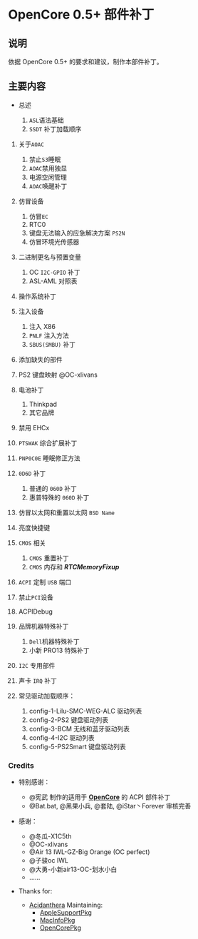 # OpenCore 0.5+ 部件补丁

## 说明

依据 OpenCore 0.5+ 的要求和建议，制作本部件补丁。

## 主要内容

- 总述

  1. `ASL`语法基础
  1. `SSDT` 补丁加载顺序

1. 关于`AOAC`

   1. 禁止`S3`睡眠
   1. `AOAC`禁用独显
   1. 电源空闲管理
   1. `AOAC`唤醒补丁

1. 仿冒设备

   1. 仿冒`EC`
   1. RTC0
   1. 键盘无法输入的应急解决方案 `PS2N`
   1. 仿冒环境光传感器
  
1. 二进制更名与预置变量

   1. OC `I2C-GPIO` 补丁
   1. ASL-AML 对照表

1. 操作系统补丁

1. 注入设备

   1. 注入 X86
   1. `PNLF` 注入方法
   1. `SBUS(SMBU)` 补丁

1. 添加缺失的部件

1. PS2 键盘映射 @OC-xlivans

1. 电池补丁

   1. Thinkpad
   1. 其它品牌

1. 禁用 EHCx

1. `PTSWAK` 综合扩展补丁

1. `PNP0C0E` 睡眠修正方法

1. `0D6D` 补丁

   1. 普通的 `060D` 补丁
   1. 惠普特殊的 `060D` 补丁

1. 仿冒以太网和重置以太网 `BSD Name`

1. 亮度快捷键

1. `CMOS` 相关

   1. `CMOS` 重置补丁
   1. `CMOS` 内存和 ***RTCMemoryFixup***

1. `ACPI` 定制 `USB` 端口

1. 禁止`PCI`设备

1. ACPIDebug

1. 品牌机器特殊补丁

   1. `Dell`机器特殊补丁
   1. 小新 PRO13 特殊补丁

1. `I2C` 专用部件

1. 声卡 `IRQ` 补丁

1. 常见驱动加载顺序：

   1. config-1-Lilu-SMC-WEG-ALC 驱动列表
   1. config-2-PS2 键盘驱动列表
   1. config-3-BCM 无线和蓝牙驱动列表
   1. config-4-I2C 驱动列表
   1. config-5-PS2Smart 键盘驱动列表

### Credits

- 特别感谢：
  - @宪武 制作的适用于 **[OpenCore](https://github.com/acidanthera/OpenCorePkg)** 的 ACPI 部件补丁
  - @Bat.bat, @黑果小兵, @套陆, @iStar丶Forever 审核完善

- 感谢：
  - @冬瓜-X1C5th
  - @OC-xlivans
  - @Air 13 IWL-GZ-Big Orange (OC perfect)
  - @子骏oc IWL
  - @大勇-小新air13-OC-划水小白
  - ......

- Thanks for:
  - [Acidanthera](https://github.com/acidanthera) Maintaining:
    - [AppleSupportPkg](https://github.com/acidanthera/AppleSupportPkg)
    - [MacInfoPkg](https://github.com/acidanthera/MacInfoPkg)
    - [OpenCorePkg](https://github.com/acidanthera/OpenCorePkg)
